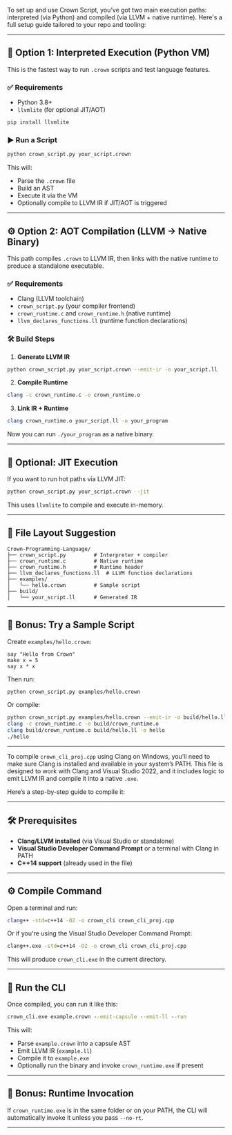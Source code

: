 To set up and use Crown Script, you’ve got two main execution paths: interpreted (via Python) and compiled (via LLVM + native runtime). Here's a full setup guide tailored to your repo and tooling:

---

## 🧠 Option 1: Interpreted Execution (Python VM)

This is the fastest way to run `.crown` scripts and test language features.

### ✅ Requirements
- Python 3.8+
- `llvmlite` (for optional JIT/AOT)
```bash
pip install llvmlite
```

### ▶️ Run a Script
```bash
python crown_script.py your_script.crown
```

This will:
- Parse the `.crown` file
- Build an AST
- Execute it via the VM
- Optionally compile to LLVM IR if JIT/AOT is triggered

---

## ⚙️ Option 2: AOT Compilation (LLVM → Native Binary)

This path compiles `.crown` to LLVM IR, then links with the native runtime to produce a standalone executable.

### ✅ Requirements
- Clang (LLVM toolchain)
- `crown_script.py` (your compiler frontend)
- `crown_runtime.c` and `crown_runtime.h` (native runtime)
- `llvm_declares_functions.ll` (runtime function declarations)

### 🛠️ Build Steps

1. **Generate LLVM IR**
```bash
python crown_script.py your_script.crown --emit-ir -o your_script.ll
```

2. **Compile Runtime**
```bash
clang -c crown_runtime.c -o crown_runtime.o
```

3. **Link IR + Runtime**
```bash
clang crown_runtime.o your_script.ll -o your_program
```

Now you can run `./your_program` as a native binary.

---

## 🧪 Optional: JIT Execution

If you want to run hot paths via LLVM JIT:
```bash
python crown_script.py your_script.crown --jit
```

This uses `llvmlite` to compile and execute in-memory.

---

## 🧩 File Layout Suggestion

```
Crown-Programming-Language/
├── crown_script.py         # Interpreter + compiler
├── crown_runtime.c         # Native runtime
├── crown_runtime.h         # Runtime header
├── llvm_declares_functions.ll  # LLVM function declarations
├── examples/
│   └── hello.crown         # Sample script
├── build/
│   └── your_script.ll      # Generated IR
```

---

## 🧙 Bonus: Try a Sample Script

Create `examples/hello.crown`:
```crown
say "Hello from Crown"
make x = 5
say x * x
```

Then run:
```bash
python crown_script.py examples/hello.crown
```

Or compile:
```bash
python crown_script.py examples/hello.crown --emit-ir -o build/hello.ll
clang -c crown_runtime.c -o build/crown_runtime.o
clang build/crown_runtime.o build/hello.ll -o hello
./hello
```

---
To compile `crown_cli_proj.cpp` using Clang on Windows, you’ll need to make sure Clang is installed and available in your system’s PATH. This file is designed to work with Clang and Visual Studio 2022, and it includes logic to emit LLVM IR and compile it into a native `.exe`.

Here’s a step-by-step guide to compile it:

---

## 🛠️ Prerequisites
- **Clang/LLVM installed** (via Visual Studio or standalone)
- **Visual Studio Developer Command Prompt** or a terminal with Clang in PATH
- **C++14 support** (already used in the file)

---

## ⚙️ Compile Command

Open a terminal and run:

```bash
clang++ -std=c++14 -O2 -o crown_cli crown_cli_proj.cpp
```

Or if you're using the Visual Studio Developer Command Prompt:

```cmd
clang++.exe -std=c++14 -O2 -o crown_cli crown_cli_proj.cpp
```

This will produce `crown_cli.exe` in the current directory.

---

## 🧪 Run the CLI

Once compiled, you can run it like this:

```cmd
crown_cli.exe example.crown --emit-capsule --emit-ll --run
```

This will:
- Parse `example.crown` into a capsule AST
- Emit LLVM IR (`example.ll`)
- Compile it to `example.exe`
- Optionally run the binary and invoke `crown_runtime.exe` if present

---

## 🧙 Bonus: Runtime Invocation

If `crown_runtime.exe` is in the same folder or on your PATH, the CLI will automatically invoke it unless you pass `--no-rt`.

---



